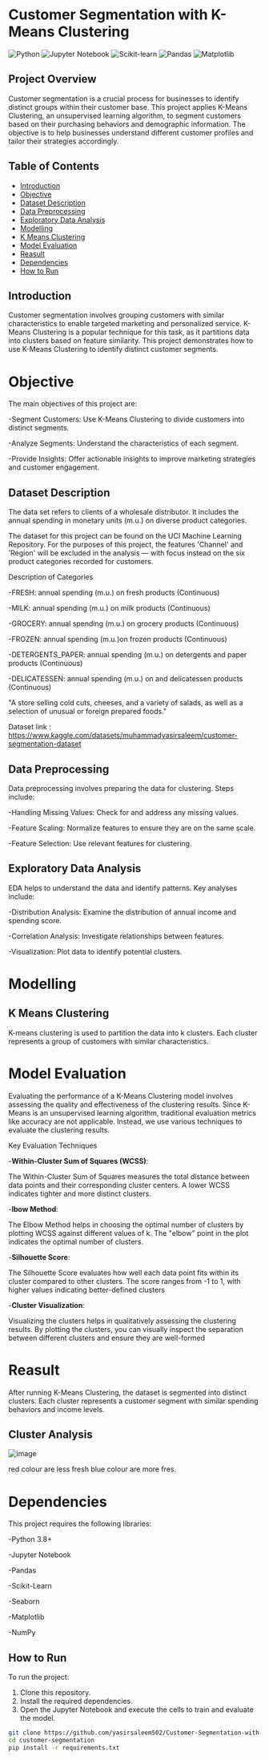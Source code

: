 # Customer Segmentation with K-Means Clustering

![Python](https://img.shields.io/badge/Python-3.8+-green)
![Jupyter Notebook](https://img.shields.io/badge/Tools-Jupyter%20Notebook-orange)
![Scikit-learn](https://img.shields.io/badge/Library-Scikit--learn-blue)
![Pandas](https://img.shields.io/badge/Library-Pandas-yellow)
![Matplotlib](https://img.shields.io/badge/Library-Matplotlib-lightblue)

## Project Overview

Customer segmentation is a crucial process for businesses to identify distinct groups within their customer base. This project applies K-Means Clustering, an unsupervised learning algorithm, to segment customers based on their purchasing behaviors and demographic information. The objective is to help businesses understand different customer profiles and tailor their strategies accordingly.

## Table of Contents

- [Introduction](#introduction)
- [Objective](#objective)
- [Dataset Description](#dataset-description)
- [Data Preprocessing](#data-preprocessing)
- [Exploratory Data Analysis](#exploratory-data-analysis)
- [Modelling](#modelling)
- [K Means Clustering](#k-means-clustering)
- [Model Evaluation](#model-evaluation)
- [Reasult](#reasult)
- [Dependencies](#dependencies)
- [How to Run](#how-to-run)

## Introduction

Customer segmentation involves grouping customers with similar characteristics to enable targeted marketing and personalized service. K-Means Clustering is a popular technique for this task, as it partitions data into clusters based on feature similarity. This project demonstrates how to use K-Means Clustering to identify distinct customer segments.

# Objective
The main objectives of this project are:

-Segment Customers: Use K-Means Clustering to divide customers into distinct segments.

-Analyze Segments: Understand the characteristics of each segment.

-Provide Insights: Offer actionable insights to improve marketing strategies and customer engagement.

## Dataset Description

The data set refers to clients of a wholesale distributor. It includes the annual spending in monetary units (m.u.) on diverse product categories.

The dataset for this project can be found on the UCI Machine Learning Repository. For the purposes of this project, the features 'Channel' and 'Region' will be excluded in the analysis — with focus instead on the six product categories recorded for customers.

Description of Categories

-FRESH:                           annual spending (m.u.) on fresh products (Continuous)

-MILK:                            annual spending (m.u.) on milk products (Continuous)

-GROCERY:                         annual spending (m.u.) on grocery products (Continuous)

-FROZEN:                          annual spending (m.u.)on frozen products (Continuous)

-DETERGENTS_PAPER:                annual spending (m.u.) on detergents and paper products (Continuous)

-DELICATESSEN:                      annual spending (m.u.) on and delicatessen products (Continuous)


"A store selling cold cuts, cheeses, and a variety of salads, as well as a selection of unusual or foreign prepared foods."

Dataset link : https://www.kaggle.com/datasets/muhammadyasirsaleem/customer-segmentation-dataset

## Data Preprocessing

Data preprocessing involves preparing the data for clustering. Steps include:

-Handling Missing Values: Check for and address any missing values.

-Feature Scaling: Normalize features to ensure they are on the same scale.

-Feature Selection: Use relevant features for clustering.


## Exploratory Data Analysis

EDA helps to understand the data and identify patterns. Key analyses include:

-Distribution Analysis: Examine the distribution of annual income and spending score.

-Correlation Analysis: Investigate relationships between features.

-Visualization: Plot data to identify potential clusters.


# Modelling

## K Means Clustering
K-means clustering is used to partition the data into k clusters. Each cluster represents a group of customers with similar characteristics.

# Model Evaluation
Evaluating the performance of a K-Means Clustering model involves assessing the quality and effectiveness of the clustering results. Since K-Means is an unsupervised learning algorithm, traditional evaluation metrics like accuracy are not applicable. Instead, we use various techniques to evaluate the clustering results.

Key Evaluation Techniques

-**Within-Cluster Sum of Squares (WCSS)**:

The Within-Cluster Sum of Squares measures the total distance between data points and their corresponding cluster centers. A lower WCSS indicates tighter and more distinct clusters.


-**lbow Method**:

The Elbow Method helps in choosing the optimal number of clusters by plotting WCSS against different values of k. The "elbow" point in the plot indicates the optimal number of clusters.


-**Silhouette Score**:

The Silhouette Score evaluates how well each data point fits within its cluster compared to other clusters. The score ranges from -1 to 1, with higher values indicating better-defined clusters


-**Cluster Visualization**:

Visualizing the clusters helps in qualitatively assessing the clustering results. By plotting the clusters, you can visually inspect the separation between different clusters and ensure they are well-formed

# Reasult

After running K-Means Clustering, the dataset is segmented into distinct clusters. Each cluster represents a customer segment with similar spending behaviors and income levels.

## Cluster Analysis

![image](https://github.com/user-attachments/assets/44afad2c-ce06-4ebd-9ae3-139631dc7f55)

red colour are less fresh blue colour are more fres.


# Dependencies
This project requires the following libraries:

-Python 3.8+

-Jupyter Notebook

-Pandas

-Scikit-Learn

-Seaborn

-Matplotlib

-NumPy


## How to Run

To run the project:
1. Clone this repository.
2. Install the required dependencies.
3. Open the Jupyter Notebook and execute the cells to train and evaluate the model.

```bash
git clone https://github.com/yasirsaleem502/Customer-Segmentation-with-K-Means-Clustering.git
cd customer-segmentation
pip install -r requirements.txt
